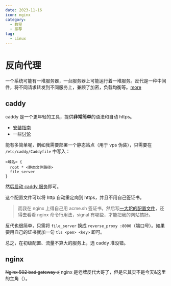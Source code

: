 ```yaml
---
date: 2023-11-16
icon: nginx
category:
  - 教程
  - 推荐
tag:
  - Linux
---
```


# 反向代理

一个系统可能有一堆服务器，一台服务器上可能运行着一堆服务。反代是一种中间件，将不同请求转发到不同服务上，兼顾了加密，负载均衡等。[more](https://www.cloudflare.com/zh-cn/learning/cdn/glossary/reverse-proxy/)

## caddy

caddy 是一个更年轻的工具，提供**非常简单**的语法和自动 https。

- [安装指南](https://caddyserver.com/docs/install)
- 一些[讨论](https://www.reddit.com/r/selfhosted/comments/hur1hx/caddy_vs_nginx_how_do_these_web_servers_reverse/)

能有多简单呢，例如我需要部署一个静态站点（用于 vps 伪装），只需要在 `/etc/caddy/Caddyfile` 中写入：

```
<域名> {
  root * <静态文件路径>
  file_server
}
```

然后[启动 caddy 服务](./linux/basic.md#服务)即可。

这个配置文件可以将 http 自动重定向到 https，并且不用自己签证书。

> 而我在 nginx 上得自己用 acme.sh 签证书，然后写[一大坨的配置文件](https://github.com/lxl66566/config/blob/a3065d4b9797d43eb113e2932e9799f9b420c4f4/nginx.conf)，还得去看看 nginx 命令行用法，signal 有哪些，才能把我的网站搞好。

反代也很简单，只需将 `file_server` 换成 `reverse_proxy :8000`（端口号）。如果要用自己的证书就加一句 `tls <pem> <key>` 即可。

总之，在初级配置、流量不算大的服务上，选 caddy 准没错。

## nginx

~~Nginx 502 bad gateway :(~~ nginx 是老牌反代大哥了，但是它其实不是今天&这里的主角（）。
